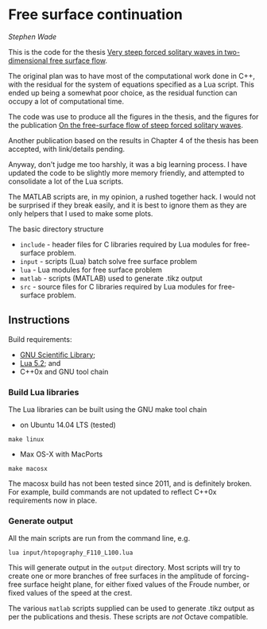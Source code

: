 Free surface continuation
=========================

_Stephen Wade_

This is the code for the thesis
[Very steep forced solitary waves in two-dimensional free surface flow](thesis_link).

The original plan was to have most of the computational work done in C++, with
the residual for the system of equations specified as a Lua script. This ended
up being a somewhat poor choice, as the residual function can occupy a lot of
computational time.

The code was use to produce all the figures in the thesis, and the figures for
the publication [On the free-surface flow of steep forced solitary waves](jfm_link).

Another publication based on the results in Chapter 4 of the thesis has been
accepted, with link/details pending.

Anyway, don't judge me too harshly, it was a big learning process. I have
updated the code to be slightly more memory friendly, and attempted to
consolidate a lot of the Lua scripts.

The MATLAB scripts are, in my opinion, a rushed together hack. I would not be
surprised if they break easily, and it is best to ignore them as they are only
helpers that I used to make some plots.

The basic directory structure

  - `include` - header files for C libraries required by Lua modules for free-
      surface problem.
  - `input` - scripts (Lua) batch solve free surface problem
  - `lua` - Lua modules for free surface problem
  - `matlab` - scripts (MATLAB) used to generate .tikz output
  - `src` - source files for C libraries required by Lua modules for free-
      surface problem.

## Instructions

Build requirements:

  - [GNU Scientific Library](gsl_link);
  - [Lua 5.2](lua_link); and
  - C++0x and GNU tool chain

### Build Lua libraries

The Lua libraries can be built using the GNU make tool chain

  - on Ubuntu 14.04 LTS (tested)
  ```
  make linux
  ```
  - Max OS-X with MacPorts
  ```
  make macosx
  ```

The macosx build has not been tested since 2011, and is definitely broken. For
example, build commands are not updated to reflect C++0x requirements now in
place.

### Generate output

All the main scripts are run from the command line, e.g.

```
lua input/htopography_F110_L100.lua
```

This will generate output in the `output` directory. Most scripts will try to
create one or more branches of free surfaces in the amplitude of forcing-free
surface height plane, for either fixed values of the Froude number, or fixed
values of the speed at the crest.

The various `matlab` scripts supplied can be used to generate .tikz output as
per the publications and thesis. These scripts are _not_ Octave compatible.

[thesis_link]: http://hdl.handle.net/2440/97905 
[jfm_link]: https://doi.org/10.1017/jfm.2013.590
[gsl_link]: https://www.gnu.org/software/gsl/
[lua_link]: https://www.lua.org/manual/5.2/
